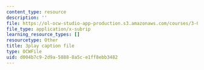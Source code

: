 ```yaml
---
content_type: resource
description: ''
file: https://ol-ocw-studio-app-production.s3.amazonaws.com/courses/3-091sc-introduction-to-solid-state-chemistry-fall-2010/d004b7c92d9a58888a5ce1ff8ebb3482_kI7D2lkcF8E.vtt
file_type: application/x-subrip
learning_resource_types: []
resourcetype: Other
title: 3play caption file
type: OCWFile
uid: d004b7c9-2d9a-5888-8a5c-e1ff8ebb3482
---
```

